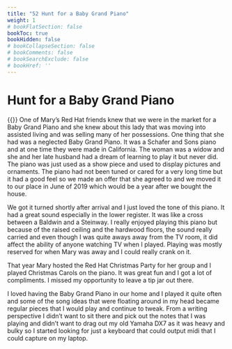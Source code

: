 ```yaml
---
title: "52 Hunt for a Baby Grand Piano"
weight: 1
# bookFlatSection: false
bookToc: true
bookHidden: false
# bookCollapseSection: false
# bookComments: false
# bookSearchExclude: false
# bookHref: ''
---
```

# Hunt for a Baby Grand Piano
{{<picture src="/images/grandPiano.png"  width="300 px">}}
One of Mary’s Red Hat friends knew that we were in the market for a Baby Grand Piano and she knew about this lady that was moving into assisted living and was selling many of her possessions. One thing that she had was a neglected Baby Grand Piano. It was a Schafer and Sons piano and at one time they were made in California. The woman was a widow and she and her late husband had a dream of learning to play it but never did. The piano was just used as a show piece and used to display pictures and ornaments. The piano had not been tuned or cared for a very long time but it had a good feel so we made an offer that she agreed to and we moved it to our place in June of 2019 which would be a year after we bought the house.

We got it turned shortly after arrival and I just loved the tone of this piano. It had a great sound especially in the lower register. It was like a cross between a Baldwin and a Steinway. I really enjoyed playing this piano but because of the raised ceiling and the hardwood floors, the sound really carried and even though I was quite aways away from the TV room, it did affect the ability of anyone watching TV when I played. Playing was mostly reserved for when Mary was away and I could really crank on it.

That year Mary hosted the Red Hat Christmas Party for her group and I played Christmas Carols on the piano. It was great fun and I got a lot of compliments. I missed my opportunity to leave a tip jar out there. 

I loved having the Baby Grand Piano in our home and I played it quite often and some of the song ideas that were floating around in my head became regular pieces that I would play and continue to tweak. From a writing perspective I didn’t want to sit there and pick out the notes that I was playing and didn’t want to drag out my old Yamaha DX7 as it was heavy and bulky so I started looking for just a keyboard that could output midi that I could capture on my laptop.